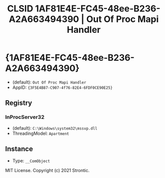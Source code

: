 ﻿---
title: "CLSID 1AF81E4E-FC45-48ee-B236-A2A663494390 | Out Of Proc Mapi Handler"
excerpt: What is COM-Object CLSID 1AF81E4E-FC45-48ee-B236-A2A663494390?
---

# {1AF81E4E-FC45-48ee-B236-A2A663494390}

* (default): `Out Of Proc Mapi Handler`
* AppID: `{3F5E4B87-C907-4f76-82E4-6FDF0CE90E25}`

## Registry


### InProcServer32

* (default): `C:\Windows\system32\mssvp.dll`
* ThreadingModel: `Apartment`

## Instance

* Type: `__ComObject`

MIT License. Copyright (c) 2021 Strontic.


